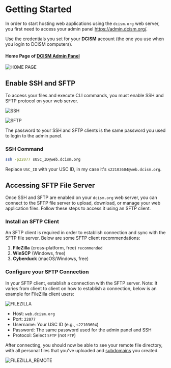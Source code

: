 # Getting Started

In order to start hosting web applications using the `dcism.org` web server, you first need to access your admin panel https://admin.dcism.org/.

Use the credentials you set for your **DCISM** account (the one you use when you login to DCISM computers).

#### Home Page of [DCISM Admin Panel](https://admin.dcism.org)
![HOME PAGE](/home.png)


## Enable SSH and SFTP

To access your files and execute CLI commands, you must enable SSH and SFTP protocol on your web server. 

![SSH](/ssh.png)

![SFTP](/sftp.png)

The password to your SSH and SFTP clients is the same password you used to login to the admin panel.

### SSH Command
```bash
ssh -p22077 sUSC_ID@web.dcism.org
```

Replace `USC_ID` with your USC ID, in my case it's `s22103604@web.dcism.org`.

## Accessing SFTP File Server
Once SSH and SFTP are enabled on your `dcism.org` web server, you can connect to the SFTP file server to upload, download, or manage your web application files. Follow these steps to access it using an SFTP client.

### Install an SFTP Client
An SFTP client is required in order to establish connection and sync with the SFTP file server. Below are some SFTP client recommendations:
1. **FileZilla** (cross-platform, free) `recommended`
2. **WinSCP** (Windows, free)
3. **Cyberduck** (macOS/Windows, free)

### Configure your SFTP Connection
In your SFTP client, establish a connection with the SFTP server. Note: It varies from client to client on how to establish a connection, below is an example for FileZilla client users:

![FILEZILLA](/filezilla.png)

- Host: `web.dcism.org`
- Port: `22077`
- Username: Your USC ID (e.g., `s22103604`)
- Password: The same password used for the admin panel and SSH
- Protocol: Select `SFTP` (not `FTP`)

After connecting, you should now be able to see your remote file directory, with all personal files that you've uploaded and [subdomains](/subdomains.md) you created.

![FILEZILLA_REMOTE](/filezilla_remote.png)